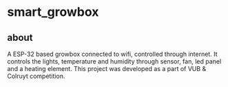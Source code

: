 # smart_growbox

## about
A ESP-32 based growbox connected to wifi, controlled through internet. It controls the lights, temperature and humidity through sensor, fan,
led panel and a heating element.
This project was developed as a part of VUB & Colruyt competition.
